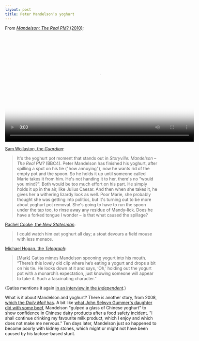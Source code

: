```yaml
---
layout: post
title: Peter Mandelson’s yoghurt
---
```


From [<cite>Mandelson: The Real PM?</cite> (2010)][bbc]:

<video width="624" height="352" preload="metadata" controls="controls" poster="/media/mandelson-yoghurt.jpg">
    <source type="video/mp4" src="/media/mandelson-yoghurt.mp4" />
</video>

[Sam Wollaston, the <cite>Guardian</cite>][guardian]:

> It's the yoghurt pot moment that stands out in <cite>Storyville: Mandelson –
> The Real PM?</cite> (BBC4). Peter Mandelson has finished his yoghurt, after
> spilling a spot on his tie ("how annoying"), now he wants rid of the empty
> pot and the spoon. So he holds it up until someone called Marie takes it
> from him. He's not handing it to her, there's no "would you mind?". Both
> would be too much effort on his part. He simply holds it up in the air, like
> Julius Caesar. And then when she takes it, he gives her a withering lizardy
> look as well. Poor Marie, she probably thought she was getting into
> politics, but it's turning out to be more about yoghurt pot removal. She's
> going to have to run the spoon under the tap too, to rinse away any residue
> of Mandy-lick. Does he have a forked tongue I wonder – is that what caused
> the spillage?

[Rachel Cooke, the <cite>New Statesman</cite>][statesman]:

> I could watch him eat yoghurt all day; a stoat devours a field mouse with
> less menace.

[Michael Hogan, the <cite>Telegraph</cite>][telegraph]:

> [Mark] Gatiss mimes Mandelson spooning yogurt into his mouth. “There’s this
> lovely old clip where he’s eating a yogurt and drops a bit on his tie. He
> looks down at it and says, ‘Oh,’ holding out the yogurt pot with a
> monarch’s expectation, just knowing someone will appear to take it. Such a
> fascinating character.”

(Gatiss mentions it again [in an interview in the <cite>Independent</cite>][independent].)

What is it about Mandelson and yoghurt? There is another story, from 2008,
[which the <cite>Daily Mail</cite> has][mail]. A bit like 
[what John Selwyn Gummer's daughter did with some beef][gummer], Mandelson
"gulped a glass of Chinese yoghurt" to show confidence in Chinese dairy
products after a food safety incident. "I shall continue drinking my favourite
milk product, which I enjoy and which does not make me nervous." Ten days
later, Mandelson just so happened to become poorly with kidney stones, which
might or might not have been caused by his lactose-based stunt.


[bbc]: http://www.bbc.co.uk/programmes/b00w4k2d
[guardian]: http://www.theguardian.com/tv-and-radio/2010/nov/23/storyville-mandelson-real-pm-review
[statesman]: http://www.newstatesman.com/television/2010/11/160-mandelson-himself-labour
[telegraph]: http://www.telegraph.co.uk/culture/tvandradio/11470849/Mark-Gatiss-interview-with-the-Sherlock-actor-for-Coalition.html
[independent]: http://www.independent.co.uk/arts-entertainment/tv/features/playing-peter-mandelson-mark-gattis-channels-the-prince-of-darkness-in-channel-4s-coalition-10134081.html
[mail]: http://www.dailymail.co.uk/news/article-1076683/Did-Mandelsons-dodgy-Chinese-milk-stunt-kidney-stones.html
[gummer]: http://news.bbc.co.uk/1/hi/uk/369625.stm
